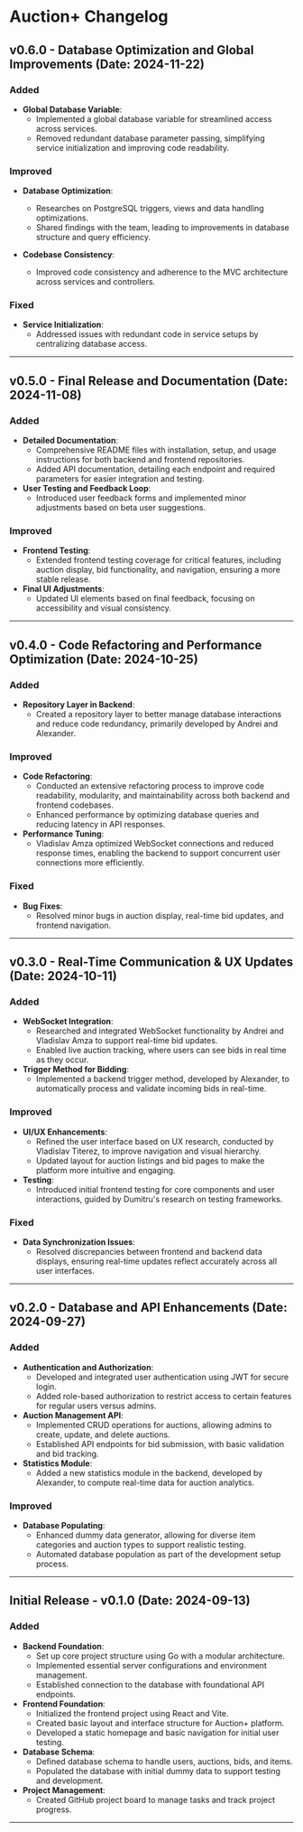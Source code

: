 # Auction+ Changelog

## v0.6.0 - Database Optimization and Global Improvements (Date: 2024-11-22)

### Added
- **Global Database Variable**:
  - Implemented a global database variable for streamlined access across services.
  - Removed redundant database parameter passing, simplifying service initialization and improving code readability.

### Improved
- **Database Optimization**:
  - Researches on PostgreSQL triggers, views and data handling optimizations.
  - Shared findings with the team, leading to improvements in database structure and query efficiency.

- **Codebase Consistency**:
  - Improved code consistency and adherence to the MVC architecture across services and controllers.

### Fixed
- **Service Initialization**:
  - Addressed issues with redundant code in service setups by centralizing database access.

---

## v0.5.0 - Final Release and Documentation (Date: 2024-11-08)

### Added
- **Detailed Documentation**:
  - Comprehensive README files with installation, setup, and usage instructions for both backend and frontend repositories.
  - Added API documentation, detailing each endpoint and required parameters for easier integration and testing.
- **User Testing and Feedback Loop**:
  - Introduced user feedback forms and implemented minor adjustments based on beta user suggestions.

### Improved
- **Frontend Testing**:
  - Extended frontend testing coverage for critical features, including auction display, bid functionality, and navigation, ensuring a more stable release.
- **Final UI Adjustments**:
  - Updated UI elements based on final feedback, focusing on accessibility and visual consistency.

---

## v0.4.0 - Code Refactoring and Performance Optimization (Date: 2024-10-25)

### Added
- **Repository Layer in Backend**:
  - Created a repository layer to better manage database interactions and reduce code redundancy, primarily developed by Andrei and Alexander.

### Improved
- **Code Refactoring**:
  - Conducted an extensive refactoring process to improve code readability, modularity, and maintainability across both backend and frontend codebases.
  - Enhanced performance by optimizing database queries and reducing latency in API responses.
- **Performance Tuning**:
  - Vladislav Amza optimized WebSocket connections and reduced response times, enabling the backend to support concurrent user connections more efficiently.

### Fixed
- **Bug Fixes**:
  - Resolved minor bugs in auction display, real-time bid updates, and frontend navigation.

---

## v0.3.0 - Real-Time Communication & UX Updates (Date: 2024-10-11)

### Added
- **WebSocket Integration**:
  - Researched and integrated WebSocket functionality by Andrei and Vladislav Amza to support real-time bid updates.
  - Enabled live auction tracking, where users can see bids in real time as they occur.
- **Trigger Method for Bidding**:
  - Implemented a backend trigger method, developed by Alexander, to automatically process and validate incoming bids in real-time.

### Improved
- **UI/UX Enhancements**:
  - Refined the user interface based on UX research, conducted by Vladislav Titerez, to improve navigation and visual hierarchy.
  - Updated layout for auction listings and bid pages to make the platform more intuitive and engaging.
- **Testing**:
  - Introduced initial frontend testing for core components and user interactions, guided by Dumitru's research on testing frameworks.

### Fixed
- **Data Synchronization Issues**:
  - Resolved discrepancies between frontend and backend data displays, ensuring real-time updates reflect accurately across all user interfaces.

---

## v0.2.0 - Database and API Enhancements (Date: 2024-09-27)

### Added
- **Authentication and Authorization**:
  - Developed and integrated user authentication using JWT for secure login.
  - Added role-based authorization to restrict access to certain features for regular users versus admins.
- **Auction Management API**:
  - Implemented CRUD operations for auctions, allowing admins to create, update, and delete auctions.
  - Established API endpoints for bid submission, with basic validation and bid tracking.
- **Statistics Module**:
  - Added a new statistics module in the backend, developed by Alexander, to compute real-time data for auction analytics.

### Improved
- **Database Populating**:
  - Enhanced dummy data generator, allowing for diverse item categories and auction types to support realistic testing.
  - Automated database population as part of the development setup process.

---

## Initial Release - v0.1.0 (Date: 2024-09-13)

### Added
- **Backend Foundation**:
  - Set up core project structure using Go with a modular architecture.
  - Implemented essential server configurations and environment management.
  - Established connection to the database with foundational API endpoints.
- **Frontend Foundation**:
  - Initialized the frontend project using React and Vite.
  - Created basic layout and interface structure for Auction+ platform.
  - Developed a static homepage and basic navigation for initial user testing.
- **Database Schema**:
  - Defined database schema to handle users, auctions, bids, and items.
  - Populated the database with initial dummy data to support testing and development.
- **Project Management**:
  - Created GitHub project board to manage tasks and track project progress.

---
